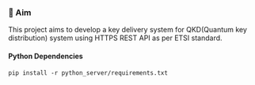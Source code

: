 ### :dart: Aim

This project aims to develop a key delivery system for QKD(Quantum key distribution) system using HTTPS REST API as per ETSI standard.

#### Python Dependencies

```shell
pip install -r python_server/requirements.txt
```



